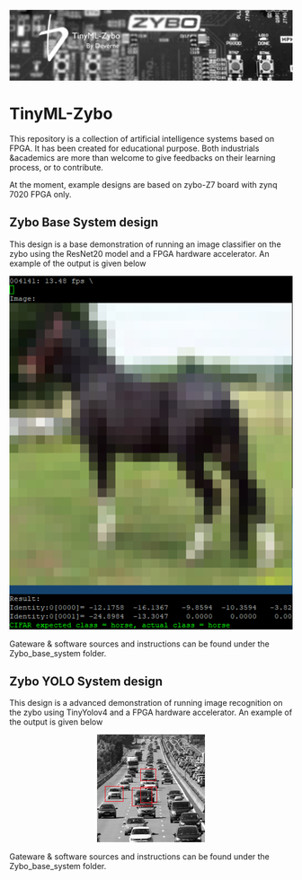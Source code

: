 <p align="center"><img src="./doc/banner.png"></p>

# TinyML-Zybo
This repository is a collection of artificial intelligence systems based on FPGA. It has been created for educational purpose. Both industrials &academics are more than welcome to give feedbacks on their learning process, or to contribute. 

At the moment, example designs are based on zybo-Z7 board with zynq 7020 FPGA only. 


## Zybo Base System design
This design is a base demonstration of running an image classifier on the zybo using the ResNet20 model and a FPGA hardware accelerator. An example of the output is given below 

<p align="center"><img src="./doc/example_output_resnet.png"></p>

Gateware & software sources and instructions can be found under the Zybo_base_system folder.

## Zybo YOLO System design
This design is a advanced demonstration of running image recognition on the zybo using TinyYolov4 and a FPGA hardware accelerator. An example of the output is given below

<p align="center"><img src="./doc/example_output_yolo.png"></p>

Gateware & software sources and instructions can be found under the Zybo_base_system folder.
